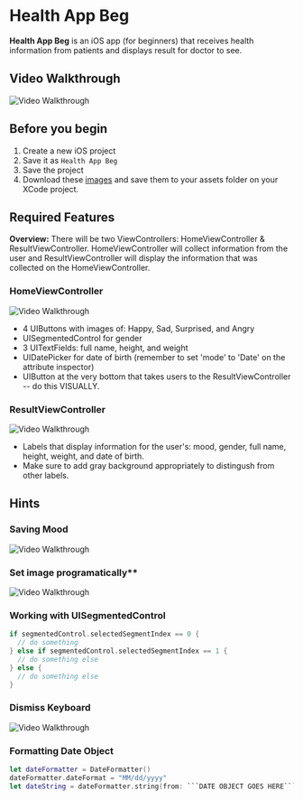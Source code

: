 # Health App Beg
**Health App Beg** is an iOS app (for beginners) that receives health information from patients and displays result for doctor to see.

## Video Walkthrough

<img src='https://i.imgur.com/R8Lvwl6.gif' title='Video Walkthrough' width='' alt='Video Walkthrough' />

## Before you begin

1. Create a new iOS project
2. Save it as `Health App Beg`
3. Save the project
4. Download these [images](https://github.com/alimir1/HealthAppForStudents/tree/master/HealthAppImages) and save them to your assets folder on your XCode project.

## Required Features

**Overview:**
There will be two ViewControllers: HomeViewController & ResultViewController. HomeViewController will collect information from the user and ResultViewController will display the information that was collected on the HomeViewController.

### HomeViewController
<img src='https://i.imgur.com/vYh66Tc.png' title='Video Walkthrough' width='' alt='Video Walkthrough' />

* 4 UIButtons with images of: Happy, Sad, Surprised, and Angry
* UISegmentedControl for gender
* 3 UITextFields: full name, height, and weight
* UIDatePicker for date of birth (remember to set 'mode' to 'Date' on the attribute inspector)
* UIButton at the very bottom that takes users to the ResultViewController -- do this VISUALLY.

### ResultViewController
<img src='https://i.imgur.com/Vr69Ge6.png' title='Video Walkthrough' width='' alt='Video Walkthrough' />

* Labels that display information for the user's: mood, gender, full name, height, weight, and date of birth.
* Make sure to add gray background appropriately to distingush from other labels.

## Hints

### Saving Mood
<img src='https://i.imgur.com/qiufNvP.png' title='Video Walkthrough' width='' alt='Video Walkthrough' />

### Set image programatically**
<img src='http://i.imgur.com/NkWHpFi.gif' title='Video Walkthrough' width='' alt='Video Walkthrough' />

### Working with UISegmentedControl
```swift
if segmentedControl.selectedSegmentIndex == 0 {
  // do something
} else if segmentedControl.selectedSegmentIndex == 1 {
  // do something else
} else {
  // do something else
}
```

### Dismiss Keyboard
<img src='https://i.imgur.com/nGd0HJ4.gif' title='Video Walkthrough' width='' alt='Video Walkthrough' />

### Formatting Date Object
```swift
let dateFormatter = DateFormatter()
dateFormatter.dateFormat = "MM/dd/yyyy"
let dateString = dateFormatter.string(from: ```DATE OBJECT GOES HERE```) // <---- THIS IS YOUR STRING
```
